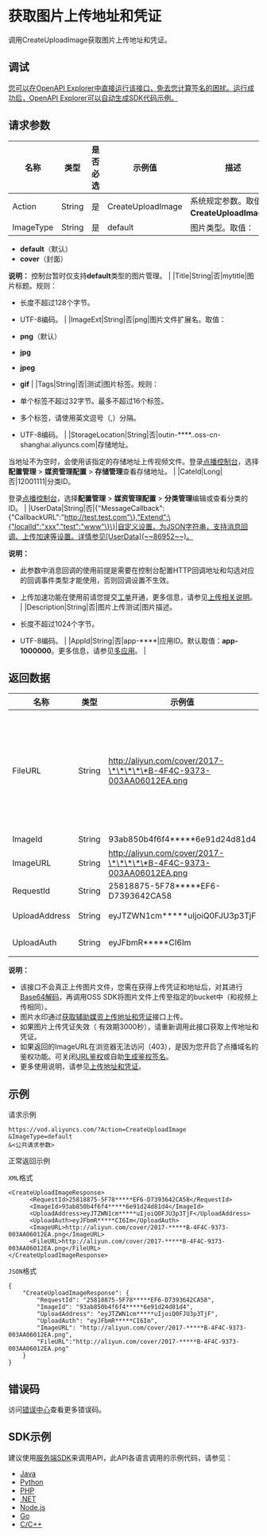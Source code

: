 # 获取图片上传地址和凭证

调用CreateUploadImage获取图片上传地址和凭证。

## 调试

[您可以在OpenAPI Explorer中直接运行该接口，免去您计算签名的困扰。运行成功后，OpenAPI Explorer可以自动生成SDK代码示例。](https://api.aliyun.com/#product=vod&api=CreateUploadImage&type=RPC&version=2017-03-21)

## 请求参数

|名称|类型|是否必选|示例值|描述|
|--|--|----|---|--|
|Action|String|是|CreateUploadImage|系统规定参数。取值：**CreateUploadImage**。 |
|ImageType|String|是|default|图片类型。取值：

 -   **default**（默认）
-   **cover**（封面）

 **说明：** 控制台暂时仅支持**default**类型的图片管理。 |
|Title|String|否|mytitle|图片标题。规则：

 -   长度不超过128个字节。
-   UTF-8编码。 |
|ImageExt|String|否|png|图片文件扩展名。取值：

 -   **png**（默认）
-   **jpg**
-   **jpeg**
-   **gif** |
|Tags|String|否|测试|图片标签。规则：

 -   单个标签不超过32字节。最多不超过16个标签。
-   多个标签，请使用英文逗号（,）分隔。
-   UTF-8编码。 |
|StorageLocation|String|否|outin-\*\*\*\*..oss-cn-shanghai.aliyuncs.com|存储地址。

 当地址不为空时，会使用该指定的存储地址上传视频文件。登录[点播控制台](https://vod.console.aliyun.com/?spm=a2c4g.11186623.2.15.6948257eaZ4m54#/vod/settings/censored)，选择**配置管理** \> **媒资管理配置** \> **存储管理**查看存储地址。 |
|CateId|Long|否|12001111|分类ID。

 登录[点播控制台](https://vod.console.aliyun.com/?spm=a2c4g.11186623.2.15.6948257eaZ4m54#/vod/settings/censored)，选择**配置管理** \> **媒资管理配置** \> **分类管理**编辑或查看分类的ID。 |
|UserData|String|否|\{"MessageCallback":\{"CallbackURL":"http://test.test.com"\},"Extend":\{"localId":"xxx","test":"www"\}\}|自定义设置，为JSON字符串，支持消息回调、上传加速等设置。详情参见[UserData](~~86952~~)。

 **说明：**

-   此参数中消息回调的使用前提是需要在控制台配置HTTP回调地址和勾选对应的回调事件类型才能使用，否则回调设置不生效。
-   上传加速功能在使用前请您提交[工单](https://ticket-intl.console.aliyun.com/#/ticket/createIndex)开通，更多信息，请参见[上传相关说明](~~55396~~)。 |
|Description|String|否|图片上传测试|图片描述。

 -   长度不超过1024个字节。
-   UTF-8编码。 |
|AppId|String|否|app-\*\*\*\*|应用ID。默认取值：**app-1000000**。更多信息，请参见[多应用](~~113600~~)。 |

## 返回数据

|名称|类型|示例值|描述|
|--|--|---|--|
|FileURL|String|http://aliyun.com/cover/2017-\*\*\*\*\*B-4F4C-9373-003AA06012EA.png|文件OSS地址（不带鉴权）。添加水印时该地址可做[添加水印](~~98617~~)接口的入参FileUrl。 |
|ImageId|String|93ab850b4f6f4\*\*\*\*\*6e91d24d81d4|图片ID。 |
|ImageURL|String|http://aliyun.com/cover/2017-\*\*\*\*\*B-4F4C-9373-003AA06012EA.png|图片地址。 |
|RequestId|String|25818875-5F78\*\*\*\*\*EF6-D7393642CA58|请求ID。 |
|UploadAddress|String|eyJTZWN1cm\*\*\*\*\*uIjoiQ0FJU3p3TjF|上传地址。 |
|UploadAuth|String|eyJFbmR\*\*\*\*\*CI6Im|上传凭证。 |

**说明：**

-   该接口不会真正上传图片文件，您需在获得上传凭证和地址后，对其进行[Base64解码](~~55397~~)，再调用OSS SDK将图片文件上传至指定的bucket中（和视频上传相同）。
-   图片水印通过[获取辅助媒资上传地址和凭证](~~98467~~)接口上传。
-   如果图片上传凭证失效（ 有效期3000秒），请重新调用此接口获取上传地址和凭证。
-   如果返回的ImageURL在浏览器无法访问（403），是因为您开启了点播域名的鉴权功能。可关闭[URL鉴权](~~86090~~)或自助[生成鉴权签名](~~57007~~)。
-   更多使用说明，请参见[上传地址和凭证](~~55397~~)。

## 示例

请求示例

```
https://vod.aliyuncs.com/?Action=CreateUploadImage
&ImageType=default
&<公共请求参数>
```

正常返回示例

`XML`格式

```
<CreateUploadImageResponse>
      <RequestId>25818875-5F78*****EF6-D7393642CA58</RequestId>
      <ImageId>93ab850b4f6f4*****6e91d24d81d4</ImageId>
      <UploadAddress>eyJTZWN1cm*****uIjoiQ0FJU3p3TjF</UploadAddress>
      <UploadAuth>eyJFbmR*****CI6Im</UploadAuth>
      <ImageURL>http://aliyun.com/cover/2017-*****B-4F4C-9373-003AA06012EA.png</ImageURL>
      <FileURL>http://aliyun.com/cover/2017-*****B-4F4C-9373-003AA06012EA.png</FileURL>
</CreateUploadImageResponse>
```

`JSON`格式

```
{
    "CreateUploadImageResponse": {
        "RequestId": "25818875-5F78*****EF6-D7393642CA58",
        "ImageId": "93ab850b4f6f4*****6e91d24d81d4",
        "UploadAddress": "eyJTZWN1cm*****uIjoiQ0FJU3p3TjF",
        "UploadAuth": "eyJFbmR*****CI6Im",
        "ImageURL": "http://aliyun.com/cover/2017-*****B-4F4C-9373-003AA06012EA.png",
        "FileURL":"http://aliyun.com/cover/2017-*****B-4F4C-9373-003AA06012EA.png"
    }
}
```

## 错误码

访问[错误中心](https://error-center.alibabacloud.com/status/product/vod)查看更多错误码。

## SDK示例

建议使用[服务端SDK](~~101789~~)来调用API，此API各语言调用的示例代码，请参见：

-   [Java](~~61063~~)
-   [Python](~~61054~~)
-   [PHP](~~61069~~)
-   [.NET](~~84750~~)
-   [Node.js](~~101396~~)
-   [Go](~~101411~~)
-   [C/C++](~~101261~~)

